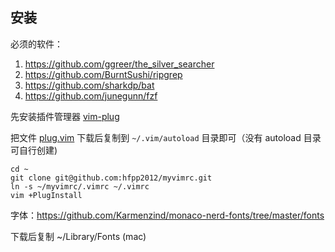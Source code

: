 ## 安装

必须的软件：

1. https://github.com/ggreer/the_silver_searcher
2. https://github.com/BurntSushi/ripgrep
3. https://github.com/sharkdp/bat
4. https://github.com/junegunn/fzf

先安装插件管理器 [vim-plug](https://github.com/junegunn/vim-plug)

把文件 [plug.vim](https://raw.githubusercontent.com/junegunn/vim-plug/master/plug.vim) 下载后复制到 `~/.vim/autoload` 目录即可（没有 autoload 目录可自行创建)


```
cd ~
git clone git@github.com:hfpp2012/myvimrc.git
ln -s ~/myvimrc/.vimrc ~/.vimrc
vim +PlugInstall
```

字体：https://github.com/Karmenzind/monaco-nerd-fonts/tree/master/fonts

下载后复制 ~/Library/Fonts (mac)
